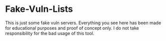 # Fake-Vuln-Lists

This is just some fake vuln servers. Everything you see here has been made for educational purposes and proof of concept only. I do not take responsibility for the bad usage of this tool.
